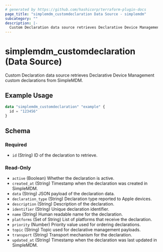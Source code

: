 ```yaml
---
# generated by https://github.com/hashicorp/terraform-plugin-docs
page_title: "simplemdm_customdeclaration Data Source - simplemdm"
subcategory: ""
description: |-
  Custom Declaration data source retrieves Declarative Device Management custom declarations from SimpleMDM.
---
```


# simplemdm_customdeclaration (Data Source)

Custom Declaration data source retrieves Declarative Device Management custom declarations from SimpleMDM.

## Example Usage

```terraform
data "simplemdm_customdeclaration" "example" {
  id = "123456"
}
```

<!-- schema generated by tfplugindocs -->
## Schema

### Required

- `id` (String) ID of the declaration to retrieve.

### Read-Only

- `active` (Boolean) Whether the declaration is active.
- `created_at` (String) Timestamp when the declaration was created in SimpleMDM.
- `data` (String) JSON payload of the declaration data.
- `declaration_type` (String) Declaration type reported to Apple devices.
- `description` (String) Description of the declaration.
- `identifier` (String) Unique declaration identifier.
- `name` (String) Human readable name for the declaration.
- `platforms` (Set of String) List of platforms that receive the declaration.
- `priority` (Number) Priority value used for ordering declarations.
- `topic` (String) Topic used for declarative management payloads.
- `transport` (String) Transport mechanism for the declaration.
- `updated_at` (String) Timestamp when the declaration was last updated in SimpleMDM.
